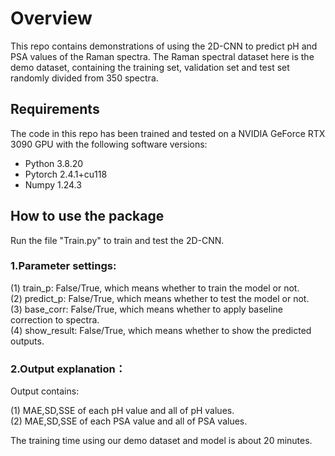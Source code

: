 # Overview

This repo contains demonstrations of using the 2D-CNN to predict pH and PSA values of the Raman spectra. The Raman spectral dataset here is the demo dataset, containing the training set, validation set and test set randomly divided from 350 spectra.


## Requirements

The code in this repo has been trained and tested on a NVIDIA GeForce RTX 3090 GPU with the following software versions:
- Python 3.8.20
- Pytorch 2.4.1+cu118
- Numpy 1.24.3
  

## How to use the package

Run the file "Train.py" to train and test the 2D-CNN.  

### 1.Parameter settings:  

(1) train_p: False/True, which means whether to train the model or not.  
(2) predict_p: False/True, which means whether to test the model or not.  
(3) base_corr: False/True, which means whether to apply baseline correction to spectra.  
(4) show_result: False/True, which means whether to show the predicted outputs.  

### 2.Output explanation：  

Output contains:  

(1) MAE,SD,SSE of each pH value and all of pH values.  
(2) MAE,SD,SSE of each PSA value and all of PSA values.  

The training time using our demo dataset and model is about 20 minutes. 
